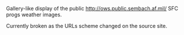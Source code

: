 Gallery-like display of the public http://ows.public.sembach.af.mil/ SFC progs weather images.

Currently broken as the URLs scheme changed on the source site. 
